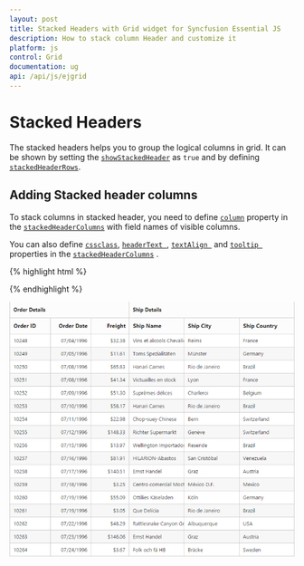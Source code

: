 ```yaml
---
layout: post
title: Stacked Headers with Grid widget for Syncfusion Essential JS
description: How to stack column Header and customize it
platform: js
control: Grid
documentation: ug
api: /api/js/ejgrid
---
```

# Stacked Headers

The stacked headers helps you to group the logical columns in grid. It can be shown by setting the [`showStackedHeader`](https://help.syncfusion.com/api/js/ejgrid#members:showstackedheader "showStackedHeader") as `true` and by defining [`stackedHeaderRows`](https://help.syncfusion.com/api/js/ejgrid#members:stackedheaderrows "stackedHeaderRows").

## Adding Stacked header columns

To stack columns in stacked header, you need to define [`column`](https://help.syncfusion.com/api/js/ejgrid#members:stackedheaderrows-stackedheadercolumns-column "column") property in the [`stackedHeaderColumns`](https://help.syncfusion.com/api/js/ejgrid#members:stackedheaderrows-stackedheadercolumns "stackedHeaderColumns") with field names of visible columns.

You can also define  [`cssclass`](https://help.syncfusion.com/api/js/ejgrid#members:stackedheaderrows-stackedheadercolumns-cssclass "cssclass"),  [`headerText `](https://help.syncfusion.com/api/js/ejgrid#members:stackedheaderrows-stackedheadercolumns-headertext  "headerText "), [`textAlign `](https://help.syncfusion.com/api/js/ejgrid#members:stackedheaderrows-stackedheadercolumns-textalign "textAlign  ") and [`tooltip `](https://help.syncfusion.com/api/js/ejgrid#members:stackedheaderrows-stackedheadercolumns-cssclass "tooltip ") properties in the [`stackedHeaderColumns`](https://help.syncfusion.com/api/js/ejgrid#members:stackedheaderrows-stackedheadercolumns "stackedHeaderColumns") .

{% highlight html %}
<div id="Grid"></div>

<script type="text/javascript">

$("#Grid").ejGrid({

// the datasource "window.gridData" is referred from jsondata.min.js
	dataSource: window.gridData,
	showStackedHeader: true,
	stackedHeaderRows: [{ stackedHeaderColumns: 
		[
			{headerText: "Order Details",column: "OrderID,OrderDate,Freight"},
			{headerText: "Ship Details",column: "ShipName,ShipCity,ShipCountry"}
			]
		}],
	columns: 
	[
		{field: "OrderID",headerText: "Order ID",width: 80},
		{field: "OrderDate",headerText: "Order Date",width: 80,format: "{0:MM/dd/yyyy}",textAlign: ej.TextAlign.Right},
		{field: "Freight",width: 75,format: "{0:C}",textAlign: ej.TextAlign.Right},
		{field: "ShipName",headerText: "Ship Name",width: 110},
		{field: "ShipCity",headerText: "Ship City",width: 110},
		{field: "ShipCountry",headerText: "Ship Country",width: 110}
	]
});

</script>



{% endhighlight %}

![](Stackedheader_images/Stackedheader_img1.png)

